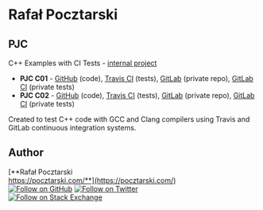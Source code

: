 Rafał Pocztarski
=
PJC
-
C++ Examples with CI Tests -
[internal project](https://github.com/rsp/rsp-internal#readme)

* **PJC C01** - [GitHub][github-c01-url] (code), [Travis CI][travis-c01-url] (tests), [GitLab][gitlab-c01-url] (private repo), [GitLab CI][gitlabci-c01-url] (private tests)
* **PJC C02** - [GitHub][github-c02-url] (code), [Travis CI][travis-c02-url] (tests), [GitLab][gitlab-c02-url] (private repo), [GitLab CI][gitlabci-c01-url] (private tests)

Created to test C++ code with GCC and Clang compilers using Travis and GitLab continuous integration systems.

Author
------
[**Rafał Pocztarski<br/>https://pocztarski.com/**](https://pocztarski.com/)
<br/>
[![Follow on GitHub][github-follow-img]][github-follow-url]
[![Follow on Twitter][twitter-follow-img]][twitter-follow-url]
<br/>
[![Follow on Stack Exchange][stackexchange-img]][stackoverflow-url]

[pjc-url]: https://github.com/rsp/rsp-pjc
[github-url]: https://github.com/rsp/rsp-pjc
[travis-img]: https://travis-ci.org/rsp/rsp-pjc.svg?branch=master
[travis-url]: https://travis-ci.org/rsp/rsp-pjc
[gitlabci-img]: https://gitlab.com/rsp/rsp-pjc/badges/master/build.svg
[gitlabci-url]: https://gitlab.com/rsp/rsp-pjc/builds
[github-follow-url]: https://github.com/rsp
[github-follow-img]: https://img.shields.io/github/followers/rsp.svg?style=social&label=Follow
[twitter-follow-url]: https://twitter.com/intent/follow?screen_name=pocztarski
[twitter-follow-img]: https://img.shields.io/twitter/follow/pocztarski.svg?style=social&label=Follow
[stackoverflow-url]: https://stackoverflow.com/users/613198/rsp
[stackexchange-url]: https://stackexchange.com/users/303952/rsp
[stackexchange-img]: https://stackexchange.com/users/flair/303952.png
[github-c01-url]: https://github.com/rsp/rsp-pjc-c01
[gitlab-c01-url]: https://gitlab.com/rsp/rsp-pjc-c01
[travis-c01-url]: https://travis-ci.org/rsp/rsp-pjc-c01
[gitlabci-c01-url]: https://gitlab.com/rsp/rsp-pjc-c01/builds
[github-c02-url]: https://github.com/rsp/rsp-pjc-c02
[gitlab-c02-url]: https://gitlab.com/rsp/rsp-pjc-c02
[travis-c02-url]: https://travis-ci.org/rsp/rsp-pjc-c02
[gitlabci-c02-url]: https://gitlab.com/rsp/rsp-pjc-c02/builds
[github-c03-url]: https://github.com/rsp/rsp-pjc-c03
[gitlab-c03-url]: https://gitlab.com/rsp/rsp-pjc-c03
[travis-c03-url]: https://travis-ci.org/rsp/rsp-pjc-c03
[gitlabci-c03-url]: https://gitlab.com/rsp/rsp-pjc-c03/builds
[github-c04-url]: https://github.com/rsp/rsp-pjc-c04
[gitlab-c04-url]: https://gitlab.com/rsp/rsp-pjc-c04
[travis-c04-url]: https://travis-ci.org/rsp/rsp-pjc-c04
[gitlabci-c04-url]: https://gitlab.com/rsp/rsp-pjc-c04/builds
